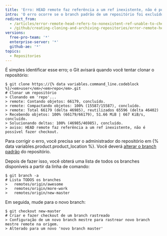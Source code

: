 ```yaml
---
title: 'Erro: HEAD remote faz referência a um ref inexistente, não é possível fazer checkout'
intro: 'O erro ocorre se o branch padrão de um repositório foi excluído em {% data variables.product.product_location %}.'
redirect_from:
  - /articles/error-remote-head-refers-to-nonexistent-ref-unable-to-checkout
  - /github/creating-cloning-and-archiving-repositories/error-remote-head-refers-to-nonexistent-ref-unable-to-checkout
versions:
  free-pro-team: '*'
  enterprise-server: '*'
  github-ae: '*'
topics:
  - Repositories
---
```

É simples identificar esse erro; o Git avisará quando você tentar clonar o repositório:

```shell
$ git clone https://{% data variables.command_line.codeblock %}/<em>user</em>/<em>repo</em>.git
# Clonar um repositório
> Clonando em 'repo'...
> remote: Contando objetos: 66179, concluído.
> remote: Compactando objetos: 100% (15587/15587), concluído.
> remote: Total 66179 (delta 46985), reutilizados 65596 (delta 46402)
> Recebendo objetos: 100% (66179/66179), 51.66 MiB | 667 KiB/s, concluído.
> Solucionando deltas: 100% (46985/46985), concluído.
> aviso: HEAD remote faz referência a um ref inexistente, não é possível fazer checkout.
```

Para corrigir o erro, você precisa ser o administrador do repositório em {% data variables.product.product_location %}. Você deverá [ alterar o branch padrão](/github/administering-a-repository/changing-the-default-branch) do repositório.

Depois de fazer isso, você obterá uma lista de todos os branches disponíveis a partir da linha de comando:

```shell
$ git branch -a
# Lista TODOS os branches
>   remotes/origin/awesome
>   remotes/origin/more-work
>   remotes/origin/new-master
```

Em seguida, mude para o novo branch:

```shell
$ git checkout new-master
# Criar e fazer checkout de um branch rastreado
> Configuração de um novo branch mestre para rastrear novo branch mestre remote na origem.
> Alterado para um novo 'novo branch master'
```
